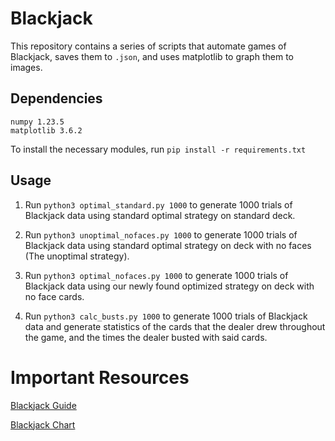 # Blackjack

This repository contains a series of scripts that automate games of Blackjack, saves them to `.json`, and uses matplotlib to graph them to images.

## Dependencies

```
numpy 1.23.5
matplotlib 3.6.2
```

To install the necessary modules, run `pip install -r requirements.txt`

## Usage

1. Run ``python3 optimal_standard.py 1000`` to generate 1000 trials of Blackjack data using standard optimal strategy on standard deck.

2. Run ``python3 unoptimal_nofaces.py 1000`` to generate 1000 trials of Blackjack data using standard optimal strategy on deck with no faces (The unoptimal strategy).

3. Run ``python3 optimal_nofaces.py 1000`` to generate 1000 trials of Blackjack data using our newly found optimized strategy on deck with no face cards.

3. Run ``python3 calc_busts.py 1000`` to generate 1000 trials of Blackjack data and generate statistics of the cards that the dealer drew throughout the game, and the times the dealer busted with said cards.

# Important Resources

[Blackjack Guide](https://www.kjartan.co.uk/games/blackjack.htm)

[Blackjack Chart](https://www.kjartan.co.uk/games/pix/cards/Blackjack%20full%20guide.pdf)
